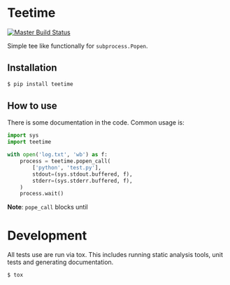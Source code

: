 # Teetime

[![Master Build Status](https://travis-ci.org/Peilonrayz/teetime.svg?branch=master)](https://travis-ci.org/Peilonrayz/teetime)

Simple tee like functionally for `subprocess.Popen`.

## Installation

```bash
$ pip install teetime
```

## How to use

There is some documentation in the code. Common usage is:

```python
import sys
import teetime

with open('log.txt', 'wb') as f:
    process = teetime.popen_call(
        ['python', 'test.py'],
        stdout=(sys.stdout.buffered, f),
        stderr=(sys.stderr.buffered, f),
    )
    process.wait()
```

**Note**: `pope_call` blocks until

# Development

All tests use are run via tox. This includes running static analysis tools, unit tests and generating documentation.

```bash
$ tox
```
